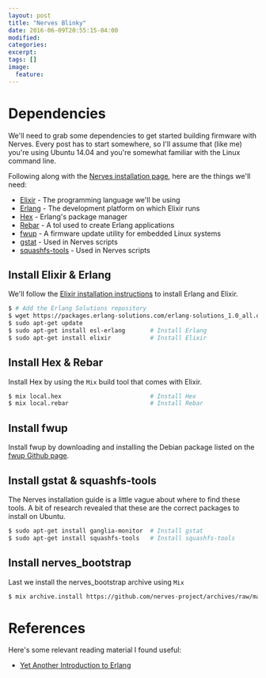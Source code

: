 ```yaml
---
layout: post
title: "Nerves Blinky"
date: 2016-06-09T20:55:15-04:00
modified:
categories:
excerpt:
tags: []
image:
  feature:
---
```


# Dependencies

We'll need to grab some dependencies to get started building firmware with Nerves. Every post has to start somewhere, so I'll assume that (like me) you're using Ubuntu 14.04 and you're somewhat familiar with the Linux command line.

Following along with the [Nerves installation page](https://hexdocs.pm/nerves/installation.html), here are the things we'll need:

- [Elixir](http://elixir-lang.org/) - The programming language we'll be using
- [Erlang](http://www.erlang.org/) - The development platform on which Elixir runs
- [Hex](https://hex.pm/) - Erlang's package manager
- [Rebar](https://github.com/erlang/rebar3) - A tol used to create Erlang applications
- [fwup](https://github.com/fhunleth/fwup) - A firmware update utility for embedded Linux systems
- [gstat](http://manpages.ubuntu.com/manpages/wily/man1/gstat.1.html) - Used in Nerves scripts
- [squashfs-tools](http://packages.ubuntu.com/trusty/squashfs-tools) - Used in Nerves scripts

## Install Elixir & Erlang

We'll follow the [Elixir installation instructions](http://elixir-lang.org/install.html) to install Erlang and Elixir.

```bash
$ # Add the Erlang Solutions repository
$ wget https://packages.erlang-solutions.com/erlang-solutions_1.0_all.deb && sudo dpkg -i erlang-solutions_1.0_all.deb
$ sudo apt-get update
$ sudo apt-get install esl-erlang       # Install Erlang
$ sudo apt-get install elixir           # Install Elixir
```

## Install Hex & Rebar
Install Hex by using the `Mix` build tool that comes with Elixir.

```bash
$ mix local.hex                         # Install Hex
$ mix local.rebar                       # Install Rebar
```

## Install fwup
Install fwup by downloading and installing the Debian package listed on the [fwup Github page](https://github.com/fhunleth/fwup#installing).

## Install gstat & squashfs-tools
The Nerves installation guide is a little vague about where to find these tools. A bit of research revealed that these are the correct packages to install on Ubuntu.

```bash
$ sudo apt-get install ganglia-monitor  # Install gstat
$ sudo apt-get install squashfs-tools   # Install squashfs-tools
```

## Install nerves_bootstrap
Last we install the nerves_bootstrap archive using `Mix`

```bash
$ mix archive.install https://github.com/nerves-project/archives/raw/master/nerves_bootstrap.ez
```

# References

Here's some relevant reading material I found useful:

- [Yet Another Introduction to Erlang](http://theerlangelist.blogspot.com/2012/12/yet-another-introduction-to-erlang.html)
